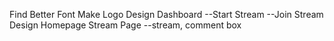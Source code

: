 Find Better Font
Make Logo
Design Dashboard
--Start Stream
--Join Stream
Design Homepage
Stream Page
--stream, comment box


